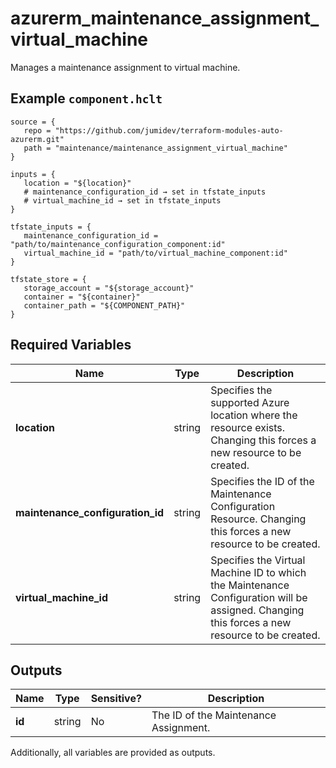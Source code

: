 # azurerm_maintenance_assignment_virtual_machine

Manages a maintenance assignment to virtual machine.

## Example `component.hclt`

```hcl
source = {
   repo = "https://github.com/jumidev/terraform-modules-auto-azurerm.git"   
   path = "maintenance/maintenance_assignment_virtual_machine"   
}

inputs = {
   location = "${location}"   
   # maintenance_configuration_id → set in tfstate_inputs
   # virtual_machine_id → set in tfstate_inputs
}

tfstate_inputs = {
   maintenance_configuration_id = "path/to/maintenance_configuration_component:id"   
   virtual_machine_id = "path/to/virtual_machine_component:id"   
}

tfstate_store = {
   storage_account = "${storage_account}"   
   container = "${container}"   
   container_path = "${COMPONENT_PATH}"   
}

```

## Required Variables

| Name | Type |  Description |
| ---- | --------- |  ----------- |
| **location** | string |  Specifies the supported Azure location where the resource exists. Changing this forces a new resource to be created. | 
| **maintenance_configuration_id** | string |  Specifies the ID of the Maintenance Configuration Resource. Changing this forces a new resource to be created. | 
| **virtual_machine_id** | string |  Specifies the Virtual Machine ID to which the Maintenance Configuration will be assigned. Changing this forces a new resource to be created. | 



## Outputs

| Name | Type | Sensitive? | Description |
| ---- | ---- | --------- | --------- |
| **id** | string | No  | The ID of the Maintenance Assignment. | 

Additionally, all variables are provided as outputs.
